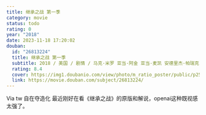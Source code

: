 ```yaml
---
title: 继承之战 第一季
category: movie
status: todo
rating: 0
year: "2018"
date: 2023-11-18 17:20:02
douban:
  id: "26813224"
  title: 继承之战 第一季
  subtitle: 2018 / 美国 / 剧情 / 马克·米罗 亚当·阿金 亚当·麦凯 安德里杰·帕瑞克 / 西娅姆·阿巴斯 布莱恩·考克斯
  rating: 8.4
  cover: https://img1.doubanio.com/view/photo/m_ratio_poster/public/p2522419119.jpg
  link: https://movie.douban.com/subject/26813224/
---
```


Via tw 自在夺造化 最近刚好在看《继承之战》的原版和解说，openai这种既视感太强了。
